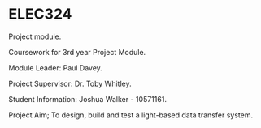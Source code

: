 # ELEC324
Project module.

Coursework for 3rd year Project Module.

Module Leader: Paul Davey.

Project Supervisor: Dr. Toby Whitley.

Student Information: Joshua Walker - 10571161.

Project Aim; To design, build and test a light-based data transfer system.
